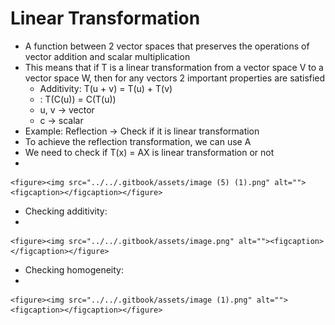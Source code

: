 # Linear Transformation

* A function between 2 vector spaces that preserves the operations of vector addition and scalar multiplication
* This means that if T is a linear transformation from a vector space V to a vector space W, then for any vectors 2 important properties are satisfied
  * Additivity: T(u + v) = T(u) + T(v)
  * : T(C(u)) = C(T(u))
  * u, v -> vector
  * c -> scalar
* Example: Reflection -> Check if it is linear transformation
* To achieve the reflection transformation, we can use A&#x20;
* We need to check if T(x) = AX is linear transformation or not
*

    <figure><img src="../../.gitbook/assets/image (5) (1).png" alt=""><figcaption></figcaption></figure>
* Checking additivity:
*

    <figure><img src="../../.gitbook/assets/image.png" alt=""><figcaption></figcaption></figure>
* Checking homogeneity:
*

    <figure><img src="../../.gitbook/assets/image (1).png" alt=""><figcaption></figcaption></figure>
